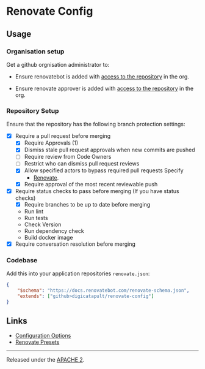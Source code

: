 # Renovate Config

## Usage

### Organisation setup
Get a github orgnisation administrator to:
- Ensure renovatebot is added with [access to the repository](https://github.com/apps/renovate) in the org.

- Ensure renovate approver is added with [access to the repository](https://github.com/apps/renovate-approve) in the org.

### Repository Setup

Ensure that the repository has the following branch protection settings:

- [x] Require a pull request before merging
	- [x] Require Approvals (1)
	- [x] Dismiss stale pull request approvals when new commits are pushed
	- [ ] Require review from Code Owners
	- [ ] Restrict who can dismiss pull request reviews
	- [x] Allow specified actors to bypass required pull requests Specify
		- [Renovate](https://github.com/apps/renovate/installations/32996850).
	- [x] Require approval of the most recent reviewable push
- [x] Require status checks to pass before merging (If you have status checks)
	- [x] Require branches to be up to date before merging
	- Run lint
	- Run tests
	- Check Version
	- Run dependency check
	- Build docker image
- [x] Require conversation resolution before merging

### Codebase

Add this into your application repositories `renovate.json`:

```json
{
	"$schema": "https://docs.renovatebot.com/renovate-schema.json",
	"extends": ["github>digicatapult/renovate-config"]
}
```

## Links

- [Configuration Options](https://renovatebot.com/docs/configuration-options)
- [Renovate Presets](https://docs.renovatebot.com/config-presets/)

---

Released under the [APACHE 2](LICENSE).
